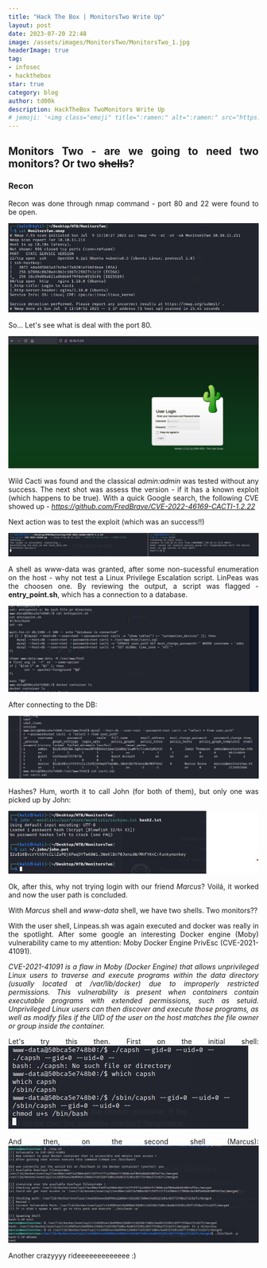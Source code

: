 ```yaml
---
title: "Hack The Box | MonitorsTwo Write Up"
layout: post
date: 2023-07-20 22:48
image: /assets/images/MonitorsTwo/MonitorsTwo_1.jpg
headerImage: true
tag:
- infosec
- hackthebox
star: true
category: blog
author: td00k
description: HackTheBox TwoMonitors Write Up
# jemoji: '<img class="emoji" title=":ramen:" alt=":ramen:" src="https://assets.github.com/images/icons/emoji/unicode/1f35c.png" height="20" width="20" align="absmiddle">'
---
```


## Monitors Two - are we going to need two monitors? Or two ~~shells~~?

### Recon
<style>body {text-align: justify}</style>

Recon was done through nmap command - port 80 and 22 were found to be open. 

![Markdowm Image](/assets/images/MonitorsTwo/nmap.jpg)

So... Let's see what is deal with the port 80.

![Markdowm Image](/assets/images/MonitorsTwo/cacti.jpg)

Wild Cacti was found and the classical _admin:admin_ was tested without any success. 
The next shot was assess the version - if it has a known exploit (which happens to be true). With a quick Google search, the following CVE showed up - _https://github.com/FredBrave/CVE-2022-46169-CACTI-1.2.22_

Next action was to test the exploit (which was an success!!)

![Markdowm Image](/assets/images/MonitorsTwo/www-data.jpg)

A shell as www-data was granted, after some non-sucessful enumeration on the host - why not test a Linux Privilege Escalation script. LinPeas was the choosen one.
By reviewing the output, a script was flagged - __entry_point.sh__, which has a connection to a database.

![Markdowm Image](/assets/images/MonitorsTwo/entrypoint.jpg)

After connecting to the DB:

![Markdowm Image](/assets/images/MonitorsTwo/db.jpg)

Hashes? Hum, worth it to call John (for both of them), but only one was picked up by John:

![Markdowm Image](/assets/images/MonitorsTwo/hashed.jpg)

Ok, after this, why not trying login with our friend _Marcus_? Voilá, it worked and now the user path is concluded.

With _Marcus_ shell and _www-data_ shell, we have two shells. Two monitors??

With the user shell, Linpeas.sh was again executed and docker was really in the spotlight. After some google an interesting Docker engine (Moby) vulnerability came to my attention: Moby Docker Engine PrivEsc (CVE-2021-41091).

_CVE-2021-41091 is a flaw in Moby (Docker Engine) that allows unprivileged Linux users to traverse and execute programs within the data directory (usually located at /var/lib/docker) due to improperly restricted permissions. This vulnerability is present when containers contain executable programs with extended permissions, such as setuid. Unprivileged Linux users can then discover and execute those programs, as well as modify files if the UID of the user on the host matches the file owner or group inside the container._

Let's try this then. First on the initial shell:
![Markdowm Image](/assets/images/MonitorsTwo/capabilities.jpg)

And then, on the second shell (Marcus):
![Markdowm Image](/assets/images/MonitorsTwo/root.jpg)

Another crazyyyy rideeeeeeeeeeeee :)